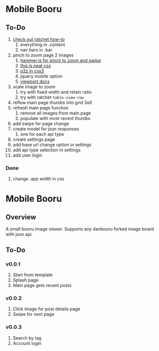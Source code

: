 # Mobile Booru

## To-Do

1. [check out ratchet how-to](http://goratchet.com/getting-started/)
    1. everything in .content
    1. nav bars in .bar
1. pinch to zoom page 2 images
    1. [hammer.js for pinch to zoom and swipe](http://hammerjs.github.io/)
    1. [this is neat css](http://bl.ocks.org/mbostock/35964711079355050ff1)
    1. [p2z in css3](http://stackoverflow.com/questions/10802176/pinch-to-zoom-with-css3)
    1. jquery mobile option
    1. [viewport docs](https://developer.mozilla.org/en-US/docs/Mozilla/Mobile/Viewport_meta_tag)
1. scale image to zoom
    1. try with fixed width and retain ratio
    1. try with ratchet `table-view-row`
1. reflow main page thumbs into grid 3x6
1. refresh main page function
    1. remove all images from main page
    1. populate with most recent thumbs
1. add swipe for page change
1. create model for json responses
    1. one for each api type
1. create settings page
1. add base url change option in settings
1. add api type selection in settings
1. add user login

### Done

1. change .app width in css



# Mobile Booru

## Overview

A small booru image viewer. Supports any danbooru forked image board with json api.


## To-Do

### v0.0.1

1. Start from template
1. Splash page
1. Main page gets recent posts

### v0.0.2

1. Click image for post details page
1. Swipe for next page

### v0.0.3
1. Search by tag
1. Account login
